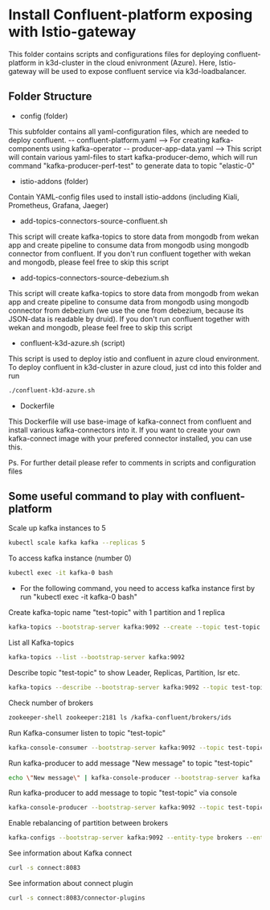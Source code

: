 # Install Confluent-platform exposing with Istio-gateway

This folder contains scripts and configurations files for deploying confluent-platform in k3d-cluster in the cloud enivronment (Azure). Here, Istio-gateway will be used to expose confluent service via k3d-loadbalancer.

## Folder Structure
- config (folder)

This subfolder contains all yaml-configuration files, which are needed to deploy confluent.
-- confluent-platform.yaml --> For creating kafka-components using kafka-operator
-- producer-app-data.yaml --> This script will contain various yaml-files to start kafka-producer-demo, which will run command "kafka-producer-perf-test" to generate data to topic "elastic-0"

- istio-addons (folder)

Contain YAML-config files used to install istio-addons (including Kiali, Prometheus, Grafana, Jaeger)

- add-topics-connectors-source-confluent.sh

This script will create kafka-topics to store data from mongodb from wekan app and create pipeline to consume data from mongodb using mongodb connector from confluent. If you don't run confluent together with wekan and mongodb, please feel free to skip this script

- add-topics-connectors-source-debezium.sh

This script will create kafka-topics to store data from mongodb from wekan app and create pipeline to consume data from mongodb using mongodb connector from debezium (we use the one from debezium, because its JSON-data is readable by druid). If you don't run confluent together with wekan and mongodb, please feel free to skip this script

- confluent-k3d-azure.sh (script)

This script is used to deploy istio and confluent in azure cloud environment. 
To deploy confluent in k3d-cluster in azure cloud, just cd into this folder and run

```bash
./confluent-k3d-azure.sh
```

- Dockerfile

This Dockerfile will use base-image of kafka-connect from confluent and install various kafka-connectors into it. If you want to create your own kafka-connect image with your prefered connector installed, you can use this.

Ps. For further detail please refer to comments in scripts and configuration files

## Some useful command to play with confluent-platform

Scale up kafka instances to 5

```bash
kubectl scale kafka kafka --replicas 5
```

To access kafka instance (number 0)

```bash
kubectl exec -it kafka-0 bash
```

- For the following command, you need to access kafka instance first by run "kubectl exec -it kafka-0 bash"

Create kafka-topic name "test-topic" with 1 partition and 1 replica

```bash
kafka-topics --bootstrap-server kafka:9092 --create --topic test-topic --partitions 1 --replication-factor 1
```

List all Kafka-topics 

```bash
kafka-topics --list --bootstrap-server kafka:9092
```

Describe topic "test-topic" to show Leader, Replicas, Partition, Isr etc.

```bash
kafka-topics --describe --bootstrap-server kafka:9092 --topic test-topic
```

Check number of brokers

```bash
zookeeper-shell zookeeper:2181 ls /kafka-confluent/brokers/ids
```

Run Kafka-consumer listen to topic "test-topic"

```bash
kafka-console-consumer --bootstrap-server kafka:9092 --topic test-topic
```

Run kafka-producer to add message "New message" to topic "test-topic"

```bash
echo \"New message\" | kafka-console-producer --bootstrap-server kafka:9092 --topic test-topic > /dev/null
```

Run kafka-producer to add message to topic "test-topic" via console

```bash
kafka-console-producer --bootstrap-server kafka:9092 --topic test-topic
```

Enable rebalancing of partition between brokers

```bash
kafka-configs --bootstrap-server kafka:9092 --entity-type brokers --entity-default --alter --add-config confluent.balancer.enable=true
```

See information about Kafka connect

```bash
curl -s connect:8083
```

See information about connect plugin

```bash
curl -s connect:8083/connector-plugins
```



